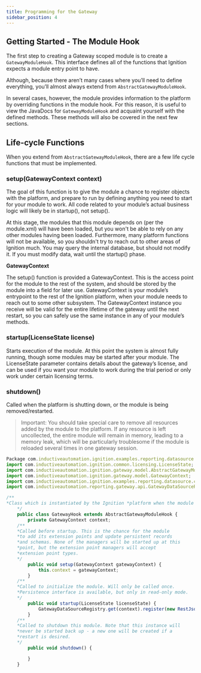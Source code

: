 ```yaml
---
title: Programming for the Gateway
sidebar_position: 4
---
```


## Getting Started - The Module Hook
The first step to creating a Gateway scoped module is to create a `GatewayModuleHook`. This interface defines all of the functions that Ignition expects a module entry point to have. 

Although, because there aren’t many cases where you’ll need to define everything, you’ll almost always extend from `AbstractGatewayModuleHook`.

In several cases, however, the module provides information to the platform by overriding functions in the module hook. For this reason, it is useful to view the JavaDocs for `GatewayModuleHook` and acquaint yourself with the defined methods. These methods will also be covered in the next few sections.

## Life-cycle Functions
When you extend from `AbstractGatewayModuleHook`, there are a few life cycle functions that must be implemented. 

### setup(GatewayContext context)
The goal of this function is to give the module a chance to register objects with the platform, and prepare to run by defining anything you need to start for your module to work. All code related to your module’s actual business logic will likely be in startup(), not setup().

At this stage, the modules that this module depends on (per the module.xml) will have been loaded, but you won't be able to rely on any other modules having been loaded. Furthermore, many platform functions will not be available, so you shouldn't try to reach out to other areas of Ignition much. You may query the internal database, but should not modify it. If you must modify data, wait until the startup() phase.

**GatewayContext**

The setup() function is provided a GatewayContext. This is the access point for the module to the rest of the system, and should be stored by the module into a field for later use. GatewayContext is your module’s entrypoint to the rest of the Ignition platform, when your module needs to reach out to some other subsystem. The GatewayContext instance you receive will be valid for the entire lifetime of the gateway until the next restart, so you can safely use the same instance in any of your module’s methods.

### startup(LicenseState license)
Starts execution of the module. At this point the system is almost fully running, though some modules may be started after your module. The LicenseState parameter contains details about the gateway’s license, and can be used if you want your module to work during the trial period or only work under certain licensing terms.

### shutdown()
Called when the platform is shutting down, or the module is being removed/restarted.

>Important: You should take special care to remove all resources added by the module to the platform. If any resource is left uncollected, the entire module will remain in memory, leading to a memory leak, which will be particularly troublesome if the module is reloaded several times in one gateway session. 

```js
Package com.inductiveautomation.ignition.examples.reporting.datasource.common.gateway;
import com.inductiveautomation.ignition.common.licensing.LicenseState;
import com.inductiveautomation.ignition.gateway.model.AbstractGatewayModuleHook;
import com.inductiveautomation.ignition.gateway.model.GatewayContext;
import com.inductiveautomation.ignition.examples.reporting.datasource.common.RestJsonDataSource;
import com.inductiveautomation.reporting.gateway.api.GatewayDataSourceRegistry;

/**
*Class which is instantiated by the Ignition *platform when the module is loaded in the *Gateway scope.
    */
    public class GatewayHook extends AbstractGatewayModuleHook {
        private GatewayContext context;
    /**
    *Called before startup. This is the chance for the module 
    *to add its extension points and update persistent records 
    *and schemas. None of the managers will be started up at this 
    *point, but the extension point managers will accept 
    *extension point types.
    */
        public void setup(GatewayContext gatewayContext) {
            this.context = gatewayContext;
        }
    /**
    *Called to initialize the module. Will only be called once. 
    *Persistence interface is available, but only in read-only mode.
    */
        public void startup(LicenseState licenseState) {
            GatewayDataSourceRegistry.get(context).register(new RestJsonDataSource());
        }
    /**
    *Called to shutdown this module. Note that this instance will 
    *never be started back up - a new one will be created if a 
    *restart is desired.
    */
        public void shutdown() {

        }
    }
```
